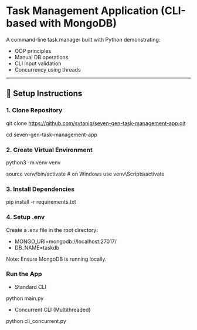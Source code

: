 # Task Management Application (CLI-based with MongoDB)

A command-line task manager built with Python demonstrating:
- OOP principles
- Manual DB operations 
- CLI input validation
- Concurrency using threads

---

## 🔧 Setup Instructions

### 1. Clone Repository

git clone https://github.com/svtanig/seven-gen-task-management-app.git

cd seven-gen-task-management-app

### 2. Create Virtual Environment

python3 -m venv venv

source venv/bin/activate  # on Windows use venv\Scripts\activate

### 3. Install Dependencies
pip install -r requirements.txt

### 4. Setup .env
Create a .env file in the root directory:

- MONGO_URI=mongodb://localhost:27017/
- DB_NAME=taskdb

Note: Ensure MongoDB is running locally.

### Run the App
- Standard CLI

python main.py

- Concurrent CLI (Multithreaded)

python cli_concurrent.py
